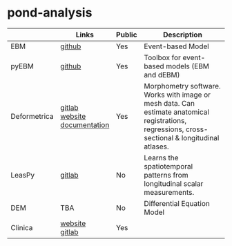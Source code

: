 # pond-analysis

|   | Links | Public | Description |
| - | ----- | ------ | ----------- |
| EBM | [github](https://github.com/ucl-mig/ebm) | Yes | Event-based Model |
| pyEBM | [github](https://github.com/88vikram/pyebm) | Yes | Toolbox for event-based models (EBM and dEBM) |
| Deformetrica | [gitlab](https://gitlab.icm-institute.org/alexandre_bone/pydeformetrica) <br> [website](http://www.deformetrica.org/) <br > [documentation](https://gitlab.icm-institute.org/alexandre_bone/pydeformetrica/wikis/home)| Yes | Morphometry software. Works with image or mesh data. Can estimate anatomical registrations, regressions, cross-sectional & longitudinal atlases.  |
| LeasPy | [gitlab](https://gitlab.icm-institute.org/aramislab/LEASPy) | No | Learns the spatiotemporal patterns from longitudinal scalar measurements. |
| DEM | TBA | No | Differential Equation Model |
| Clinica | [website](http://clinica.run/) <br> [gitlab](git@gitlab.icm-institute.org:aramislab/clinica.git/) | Yes | |

